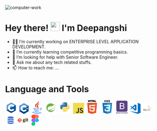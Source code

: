 ![computer-work](https://user-images.githubusercontent.com/80335921/142736963-a76c6e3e-decb-48e8-b08e-318f7e01b5e7.gif)

# Hey there! <img src="https://raw.githubusercontent.com/MartinHeinz/MartinHeinz/master/wave.gif" height="30" width="30"/> I'm Deepangshi
- 👩‍💻 I’m currently working on ENTERPRISE LEVEL APPLICATION DEVELOPMENT.
- 🌱 I’m currently learning competitive programming basics.
- 🤔 I’m looking for help with Senior Software Engineer.
- 💬 Ask me about any tech related stuffs.
- 📫 How to reach me: ...

# Language and Tools
<img width="40px" src="https://raw.githubusercontent.com/github/explore/f3e22f0dca2be955676bc70d6214b95b13354ee8/topics/c/c.png"/> <img width="35px" src="https://github.com/Deepangshi/Deepangshi/blob/main/c%2B%2B.png"/> <img width="42px" src="https://github.com/Deepangshi/Deepangshi/blob/main/java.png"/> <img width="40px" src="https://github.com/Deepangshi/Deepangshi/blob/main/s9-3.png"/> <img width="45px" src="https://raw.githubusercontent.com/github/explore/80688e429a7d4ef2fca1e82350fe8e3517d3494d/topics/python/python.png"/> <img width="36px" src="https://raw.githubusercontent.com/github/explore/80688e429a7d4ef2fca1e82350fe8e3517d3494d/topics/javascript/javascript.png"/> <img width="45px" src="https://raw.githubusercontent.com/github/explore/80688e429a7d4ef2fca1e82350fe8e3517d3494d/topics/html/html.png"/> <img width="45px" src="https://raw.githubusercontent.com/github/explore/80688e429a7d4ef2fca1e82350fe8e3517d3494d/topics/css/css.png"/> <img width="44px" src="https://raw.githubusercontent.com/devicons/devicon/master/icons/bootstrap/bootstrap-plain-wordmark.svg"/> <img width="36px" src="https://github.com/Deepangshi/Deepangshi/blob/main/visual-studio-code-logo-284BC24C39-seeklogo.com.png"/>  <img width="36px" src="https://raw.githubusercontent.com/github/explore/80688e429a7d4ef2fca1e82350fe8e3517d3494d/topics/mysql/mysql.png"/> <img  width="36px" src="https://raw.githubusercontent.com/github/explore/80688e429a7d4ef2fca1e82350fe8e3517d3494d/topics/sql/sql.png"/> <img width="36px" src="https://raw.githubusercontent.com/github/explore/80688e429a7d4ef2fca1e82350fe8e3517d3494d/topics/git/git.png"/> <img width="36px" src="https://github.com/Deepangshi/Deepangshi/blob/main/figma.png"/> 

